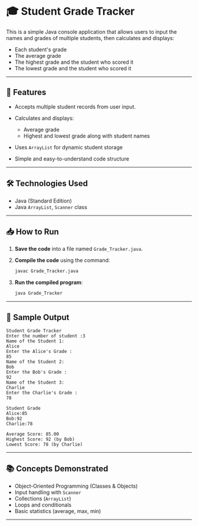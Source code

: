 # 🎓 Student Grade Tracker

This is a simple Java console application that allows users to input the names and grades of multiple students, then calculates and displays:

* Each student's grade
* The average grade
* The highest grade and the student who scored it
* The lowest grade and the student who scored it

---

## 📌 Features

* Accepts multiple student records from user input.
* Calculates and displays:

  * Average grade
  * Highest and lowest grade along with student names
* Uses `ArrayList` for dynamic student storage
* Simple and easy-to-understand code structure

---

## 🛠️ Technologies Used

* Java (Standard Edition)
* Java `ArrayList`, `Scanner` class

---

## 📥 How to Run

1. **Save the code** into a file named `Grade_Tracker.java`.

2. **Compile the code** using the command:

   ```bash
   javac Grade_Tracker.java
   ```

3. **Run the compiled program**:

   ```bash
   java Grade_Tracker
   ```

---

## 🧪 Sample Output

```
Student Grade Tracker
Enter the number of student :3
Name of the Student 1:
Alice
Enter the Alice's Grade :
85
Name of the Student 2:
Bob
Enter the Bob's Grade :
92
Name of the Student 3:
Charlie
Enter the Charlie's Grade :
78

Student Grade
Alice:85
Bob:92
Charlie:78

Average Score: 85.00
Highest Score: 92 (by Bob)
Lowest Score: 78 (by Charlie)
```

---

## 📚 Concepts Demonstrated

* Object-Oriented Programming (Classes & Objects)
* Input handling with `Scanner`
* Collections (`ArrayList`)
* Loops and conditionals
* Basic statistics (average, max, min)

---

